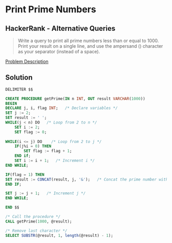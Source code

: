 # Print Prime Numbers
## HackerRank - Alternative Queries
> Write a query to print all prime numbers less than or equal to 1000. 
> Print your result on a single line, and use the ampersand () character as your separator (instead of a space).

[Problem Description](https://www.hackerrank.com/challenges/print-prime-numbers/problem?isFullScreen=true)

## Solution
```sql
DELIMITER $$

CREATE PROCEDURE getPrime(IN n INT, OUT result VARCHAR(1000))
BEGIN
DECLARE j, i, flag INT;   /* Declare variables */
SET j := 2;
SET result := ' ';
WHILE(j < n) DO   /* Loop from 2 to n */
    SET i := 2;
    SET flag := 0;
    
WHILE(i <= j) DO    /* Loop from 2 to j */
    IF(j%i = 0) THEN
        SET flag := flag + 1;
    END if;
    SET i := i + 1;   /* Increment i */
END WHILE;

IF(flag = 1) THEN
SET result := CONCAT(result, j, '&');   /* Concat the prime number with '&' */
END IF;

SET j := j + 1;   /* Increment j */
END WHILE;

END $$

/* Call the procedure */
CALL getPrime(1000, @result);

/* Remove last character */
SELECT SUBSTR(@result, 1, length(@result) - 1);
```
